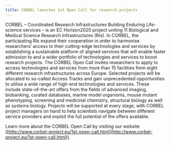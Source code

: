 ```yaml
---
title: CORBEL launches 1st Open Call for research projects
---
```


CORBEL – Coordinated Research Infrastructures Building Enduring Life-science services – is an EC Horizon2020 project uniting 11 Biological and Medical Science Research Infrastructures (RIs). In CORBEL, the participating RIs expand their cooperation in order to harmonise researchers’ access to their cutting-edge technologies and services by establishing a sustainable platform of aligned services that will enable faster admission to and a wider portfolio of technologies and services to boost research projects.
The CORBEL Open Call invites researchers to apply to access technologies and services from more than 15 facilities from eight different research infrastructures across Europe. Selected projects will be allocated to so-called Access Tracks and gain unprecedented opportunities to utilise a wide range of high-end technologies and services. These include state-of-the-art offers from the fields of advanced imaging, biobanking, curated databases, marine model organisms, mouse mutant phenotyping, screening and medicinal chemistry, structural biology as well as systems biology.
Projects will be supported at every stage, with CORBEL project managers on hand to help scientists navigate between different service providers and exploit the full potential of the offers available.

Learn more about the CORBEL Open Call by visiting our website ([http://www.corbel-project.eu/1st-open-call.html](http://www.corbel-project.eu/1st-open-call.html)).

